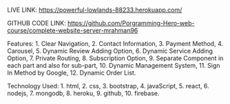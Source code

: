 LIVE LINK: https://powerful-lowlands-88233.herokuapp.com/

GITHUB CODE LINK: https://github.com/Porgramming-Hero-web-course/complete-website-server-mrahman96

Features: 
            1. Clear Navigation,
            2. Contact Information,
            3. Payment Method, 
            4. Carousel,
            5. Dynamic Review Adding Option,
            6. Dynamic Service Adding Option,
            7. Private Routing,
            8. Subscription Option,
            9. Separate Component in each part and also for sub-part,
            10. Dynamic Management System,
            11. Sign In Method by Google,
            12. Dynamic Order List.

Technology Used:
                    1. html,
                    2. css,
                    3. bootstrap,
                    4. javaScript,
                    5. react,
                    6. nodejs,
                    7. mongodb,
                    8. heroku,
                    9. github,
                    10. firebase.
